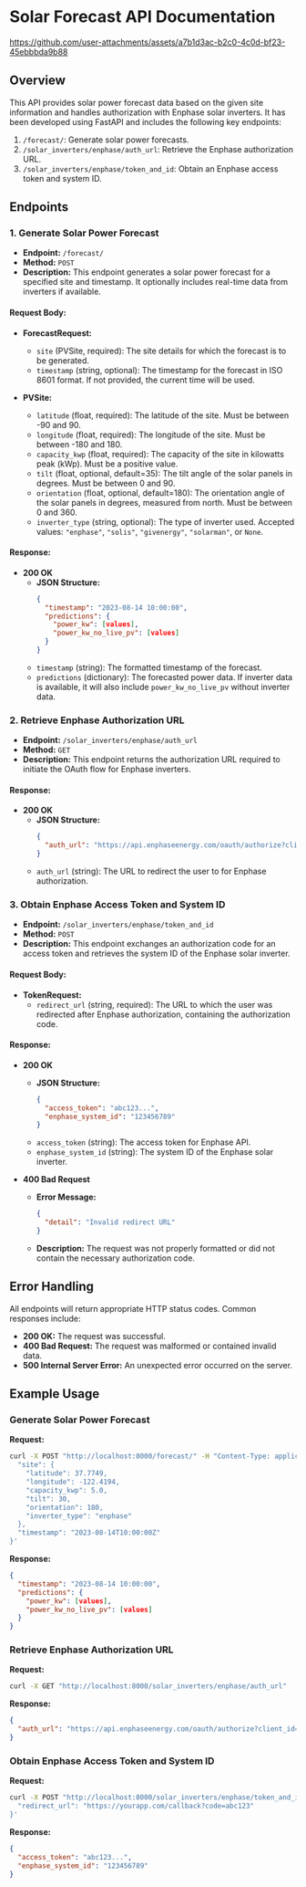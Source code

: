 # Solar Forecast API Documentation

https://github.com/user-attachments/assets/a7b1d3ac-b2c0-4c0d-bf23-45ebbbda9b88

## Overview

This API provides solar power forecast data based on the given site information and handles authorization with Enphase solar inverters. It has been developed using FastAPI and includes the following key endpoints:

1. `/forecast/`: Generate solar power forecasts.
2. `/solar_inverters/enphase/auth_url`: Retrieve the Enphase authorization URL.
3. `/solar_inverters/enphase/token_and_id`: Obtain an Enphase access token and system ID.

## Endpoints

### 1. Generate Solar Power Forecast

- **Endpoint:** `/forecast/`
- **Method:** `POST`
- **Description:** This endpoint generates a solar power forecast for a specified site and timestamp. It optionally includes real-time data from inverters if available.

#### Request Body:

- **ForecastRequest:**
  - `site` (PVSite, required): The site details for which the forecast is to be generated.
  - `timestamp` (string, optional): The timestamp for the forecast in ISO 8601 format. If not provided, the current time will be used.

- **PVSite:**
  - `latitude` (float, required): The latitude of the site. Must be between -90 and 90.
  - `longitude` (float, required): The longitude of the site. Must be between -180 and 180.
  - `capacity_kwp` (float, required): The capacity of the site in kilowatts peak (kWp). Must be a positive value.
  - `tilt` (float, optional, default=35): The tilt angle of the solar panels in degrees. Must be between 0 and 90.
  - `orientation` (float, optional, default=180): The orientation angle of the solar panels in degrees, measured from north. Must be between 0 and 360.
  - `inverter_type` (string, optional): The type of inverter used. Accepted values: `"enphase"`, `"solis"`, `"givenergy"`, `"solarman"`, or `None`.

#### Response:

- **200 OK**
  - **JSON Structure:**
    ```json
    {
      "timestamp": "2023-08-14 10:00:00",
      "predictions": {
        "power_kw": [values],
        "power_kw_no_live_pv": [values]
      }
    }
    ```
  - `timestamp` (string): The formatted timestamp of the forecast.
  - `predictions` (dictionary): The forecasted power data. If inverter data is available, it will also include `power_kw_no_live_pv` without inverter data.

### 2. Retrieve Enphase Authorization URL

- **Endpoint:** `/solar_inverters/enphase/auth_url`
- **Method:** `GET`
- **Description:** This endpoint returns the authorization URL required to initiate the OAuth flow for Enphase inverters.

#### Response:

- **200 OK**
  - **JSON Structure:**
    ```json
    {
      "auth_url": "https://api.enphaseenergy.com/oauth/authorize?client_id=..."
    }
    ```
  - `auth_url` (string): The URL to redirect the user to for Enphase authorization.

### 3. Obtain Enphase Access Token and System ID

- **Endpoint:** `/solar_inverters/enphase/token_and_id`
- **Method:** `POST`
- **Description:** This endpoint exchanges an authorization code for an access token and retrieves the system ID of the Enphase solar inverter.

#### Request Body:

- **TokenRequest:**
  - `redirect_url` (string, required): The URL to which the user was redirected after Enphase authorization, containing the authorization code.

#### Response:

- **200 OK**
  - **JSON Structure:**
    ```json
    {
      "access_token": "abc123...",
      "enphase_system_id": "123456789"
    }
    ```
  - `access_token` (string): The access token for Enphase API.
  - `enphase_system_id` (string): The system ID of the Enphase solar inverter.

- **400 Bad Request**
  - **Error Message:**
    ```json
    {
      "detail": "Invalid redirect URL"
    }
    ```
  - **Description:** The request was not properly formatted or did not contain the necessary authorization code.

## Error Handling

All endpoints will return appropriate HTTP status codes. Common responses include:

- **200 OK:** The request was successful.
- **400 Bad Request:** The request was malformed or contained invalid data.
- **500 Internal Server Error:** An unexpected error occurred on the server.

## Example Usage

### Generate Solar Power Forecast

**Request:**

```bash
curl -X POST "http://localhost:8000/forecast/" -H "Content-Type: application/json" -d '{
  "site": {
    "latitude": 37.7749,
    "longitude": -122.4194,
    "capacity_kwp": 5.0,
    "tilt": 30,
    "orientation": 180,
    "inverter_type": "enphase"
  },
  "timestamp": "2023-08-14T10:00:00Z"
}'
```

**Response:**

```json
{
  "timestamp": "2023-08-14 10:00:00",
  "predictions": {
    "power_kw": [values],
    "power_kw_no_live_pv": [values]
  }
}
```

### Retrieve Enphase Authorization URL

**Request:**

```bash
curl -X GET "http://localhost:8000/solar_inverters/enphase/auth_url"
```

**Response:**

```json
{
  "auth_url": "https://api.enphaseenergy.com/oauth/authorize?client_id=..."
}
```

### Obtain Enphase Access Token and System ID

**Request:**

```bash
curl -X POST "http://localhost:8000/solar_inverters/enphase/token_and_id" -H "Content-Type: application/json" -d '{
  "redirect_url": "https://yourapp.com/callback?code=abc123"
}'
```

**Response:**

```json
{
  "access_token": "abc123...",
  "enphase_system_id": "123456789"
}
```
